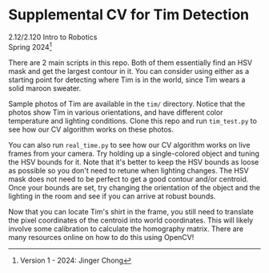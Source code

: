 # Supplemental CV for Tim Detection

2.12/2.120 Intro to Robotics  
Spring 2024[^1]

There are 2 main scripts in this repo. Both of them essentially find an HSV mask and get the largest contour in it. You can consider using either as a starting point for detecting where Tim is in the world, since Tim wears a solid maroon sweater. 

Sample photos of Tim are available in the `tim/` directory. Notice that the photos show Tim in various orientations, and have different color temperature and lighting conditions. Clone this repo and run `tim_test.py` to see how our CV algorithm works on these photos.

You can also run `real_time.py` to see how our CV algorithm works on live frames from your camera. Try holding up a single-colored object and tuning the HSV bounds for it. Note that it's better to keep the HSV bounds as loose as possible so you don't need to retune when lighting changes. The HSV mask does not need to be perfect to get a good contour and/or centroid. Once your bounds are set, try changing the orientation of the object and the lighting in the room and see if you can arrive at robust bounds.

Now that you can locate Tim's shirt in the frame, you still need to translate the pixel coordinates of the centroid into world coordinates. This will likely involve some calibration to calculate the homography matrix. There are many resources online on how to do this using OpenCV!

[^1]: Version 1 - 2024: Jinger Chong
